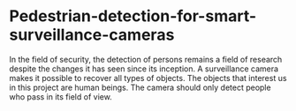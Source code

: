# Pedestrian-detection-for-smart-surveillance-cameras
In the field of security, the detection of persons remains a field of research despite the changes it has seen since its inception. A surveillance camera makes it possible to recover all types of objects. The objects that interest us in this project are human beings. The camera should only detect people who pass in its field of view.
